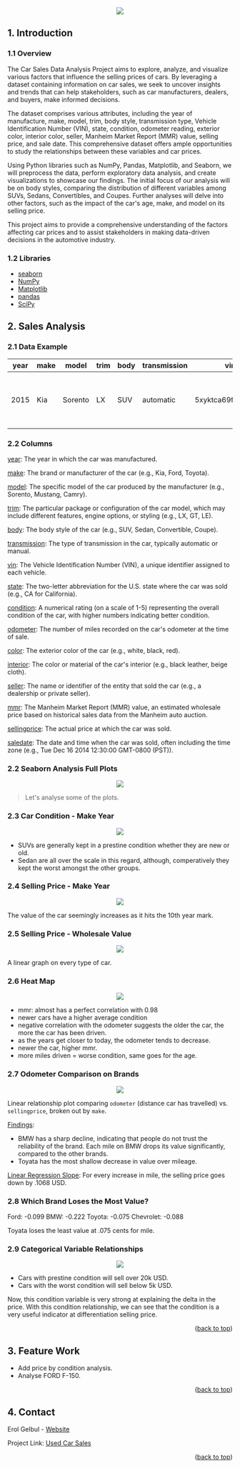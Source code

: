<div id="top"></div>

<div style="text-align:center"><img src="images/cover_image.jpg" /></div>

## 1. Introduction

### 1.1 Overview

The Car Sales Data Analysis Project aims to explore, analyze, and visualize
various factors that influence the selling prices of cars. By leveraging a
dataset containing information on car sales, we seek to uncover insights and
trends that can help stakeholders, such as car manufacturers, dealers, and
buyers, make informed decisions.


The dataset comprises various attributes, including the year of manufacture,
make, model, trim, body style, transmission type, Vehicle Identification Number
(VIN), state, condition, odometer reading, exterior color, interior color,
seller, Manheim Market Report (MMR) value, selling price, and sale date. This
comprehensive dataset offers ample opportunities to study the relationships
between these variables and car prices.


Using Python libraries such as NumPy, Pandas, Matplotlib, and Seaborn, we will
preprocess the data, perform exploratory data analysis, and create
visualizations to showcase our findings. The initial focus of our analysis will
be on body styles, comparing the distribution of different variables among SUVs,
Sedans, Convertibles, and Coupes. Further analyses will delve into other
factors, such as the impact of the car's age, make, and model on its selling
price.

This project aims to provide a comprehensive understanding of the factors
affecting car prices and to assist stakeholders in making data-driven decisions
in the automotive industry.

### 1.2 Libraries

- [seaborn](https://seaborn.pydata.org/)
- [NumPy](https://numpy.org/)
- [Matplotlib](https://matplotlib.org/)
- [pandas](https://pandas.pydata.org/)
- [SciPy](https://scipy.org/)

## 2. Sales Analysis

### 2.1 Data Example

| year | make | model   | trim | body | transmission | vin               | state | condition | odometer | color | interior | seller                  | mmr   | sellingprice | saledate                                |
| ---- | ---- | ------- | ---- | ---- | ------------ | ----------------- | ----- | --------- | -------- | ----- | -------- | ----------------------- | ----- | ------------ | --------------------------------------- |
| 2015 | Kia  | Sorento | LX   | SUV  | automatic    | 5xyktca69fg566472 | ca    | 5         | 16639    | white | black    | kia motors america, inc | 20500 | 21500        | Tue Dec 16 2014 12:30:00 GMT-0800 (PST) |

### 2.2 Columns

<ins>year</ins>: The year in which the car was manufactured.

<ins>make</ins>: The brand or manufacturer of the car (e.g., Kia, Ford, Toyota).

<ins>model</ins>: The specific model of the car produced by the manufacturer
(e.g., Sorento, Mustang, Camry).

<ins>trim</ins>: The particular package or configuration of the car model, which
may include different features, engine options, or styling (e.g., LX, GT, LE).

<ins>body</ins>: The body style of the car (e.g., SUV, Sedan, Convertible,
Coupe).

<ins>transmission</ins>: The type of transmission in the car, typically
automatic or manual.

<ins>vin</ins>: The Vehicle Identification Number (VIN), a unique identifier
assigned to each vehicle.

<ins>state</ins>: The two-letter abbreviation for the U.S. state where the car
was sold (e.g., CA for California).

<ins>condition</ins>: A numerical rating (on a scale of 1-5)
representing the overall condition of the car, with higher numbers indicating
better condition.

<ins>odometer</ins>: The number of miles recorded on the car's odometer at the
time of sale.

<ins>color</ins>: The exterior color of the car (e.g., white, black, red).

<ins>interior</ins>: The color or material of the car's interior (e.g., black
leather, beige cloth).

<ins>seller</ins>: The name or identifier of the entity that sold the car (e.g.,
a dealership or private seller).

<ins>mmr</ins>: The Manheim Market Report (MMR) value, an estimated wholesale
price based on historical sales data from the Manheim auto auction.

<ins>sellingprice</ins>: The actual price at which the car was sold.

<ins>saledate</ins>: The date and time when the car was sold, often including
the time zone (e.g., Tue Dec 16 2014 12:30:00 GMT-0800 (PST)).



### 2.2 Seaborn Analysis Full Plots

<p align="center">
  <img src="images/data0.png">
</p>

> Let's analyse some of the plots.

### 2.3 Car Condition - Make Year

<p align="center">
  <img src="images/data1.png">
</p>

- SUVs are generally kept in a prestine condition whether they are new or old.
- Sedan are all over the scale in this regard, although, comperatively they kept
the worst amongst the other groups.

### 2.4 Selling Price - Make Year

<p align="center">
  <img src="images/data2.jpg">
</p>

The value of the car seemingly increases as it hits the 10th year mark.

### 2.5 Selling Price - Wholesale Value

<p align="center">
  <img src="images/data3.jpg">
</p>

A linear graph on every type of car.

### 2.6 Heat Map

<p align="center">
  <img src="images/data4.png">
</p>

- mmr: almost has a perfect correlation with 0.98
- newer cars have a higher average condition
- negative correlation with the odometer suggests the older the car, the more
  the car has been driven.
- as the years get closer to today, the odometer tends to decrease.
- newer the car, higher mmr.
- more miles driven = worse condition, same goes for the age.

### 2.7 Odometer Comparison on Brands

<p align="center">
  <img src="images/data5.png">
</p>

Linear relationship plot comparing `odometer` (distance car has
travelled) vs. `sellingprice`, broken out by `make`.

<ins>Findings</ins>:

- BMW has a sharp decline, indicating that people do not trust the reliability
  of the brand. Each mile on BMW drops its value significantly, compared to the
  other brands.
- Toyata has the most shallow decrease in value over mileage.


<ins>Linear Regression Slope</ins>: For every increase in mile, the selling
price goes down by .1068 USD. 

### 2.8 Which Brand Loses the Most Value?

Ford: -0.099
BMW: -0.222
Toyota: -0.075
Chevrolet: -0.088

Toyata loses the least value at .075 cents for mile.

### 2.9 Categorical Variable Relationships

<p align="center">
  <img src="images/data6.png">
</p>

- Cars with prestine condition will sell over 20k USD.
- Cars with the worst condition will sell below 5k USD.

Now, this condition variable is very strong at explaining the delta in the
price. With this condition relationship, we can see that the condition is a very
useful indicator at differentiation selling price.

<p align="right">(<a href="#top">back to top</a>)</p>

## 3. Feature Work

- Add price by condition analysis.
- Analyse FORD F-150.

<p align="right">(<a href="#top">back to top</a>)</p>

<!-- CONTACT -->
## 4. Contact

Erol Gelbul - [Website](http://www.erolgelbul.com)

Project Link: [Used Car Sales](https://github.com/ErolGelbul/used_car_sales)

<p align="right">(<a href="#top">back to top</a>)</p>
